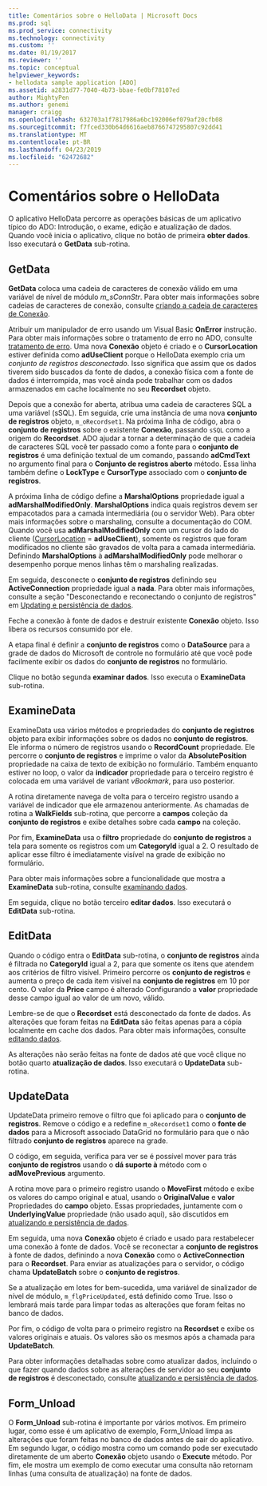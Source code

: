 ```yaml
---
title: Comentários sobre o HelloData | Microsoft Docs
ms.prod: sql
ms.prod_service: connectivity
ms.technology: connectivity
ms.custom: ''
ms.date: 01/19/2017
ms.reviewer: ''
ms.topic: conceptual
helpviewer_keywords:
- hellodata sample application [ADO]
ms.assetid: a2831d77-7040-4b73-bbae-fe0bf78107ed
author: MightyPen
ms.author: genemi
manager: craigg
ms.openlocfilehash: 632703a1f7817986a6bc192006ef079af20cfb08
ms.sourcegitcommit: f7fced330b64d6616aeb8766747295807c92dd41
ms.translationtype: MT
ms.contentlocale: pt-BR
ms.lasthandoff: 04/23/2019
ms.locfileid: "62472682"
---
```

# <a name="comments-on-hellodata"></a>Comentários sobre o HelloData
O aplicativo HelloData percorre as operações básicas de um aplicativo típico do ADO: Introdução, o exame, edição e atualização de dados. Quando você inicia o aplicativo, clique no botão de primeira **obter dados**. Isso executará o **GetData** sub-rotina.  
  
## <a name="getdata"></a>GetData  
 **GetData** coloca uma cadeia de caracteres de conexão válido em uma variável de nível de módulo *m_sConnStr*. Para obter mais informações sobre cadeias de caracteres de conexão, consulte [criando a cadeia de caracteres de Conexão](../../../ado/guide/data/creating-a-connection-string.md).  
  
 Atribuir um manipulador de erro usando um Visual Basic **OnError** instrução. Para obter mais informações sobre o tratamento de erro no ADO, consulte [tratamento de erro](../../../ado/guide/data/error-handling.md). Uma nova **Conexão** objeto é criado e o **CursorLocation** estiver definida como **adUseClient** porque o HelloData exemplo cria um  *conjunto de registros desconectado*. Isso significa que assim que os dados tiverem sido buscados da fonte de dados, a conexão física com a fonte de dados é interrompida, mas você ainda pode trabalhar com os dados armazenados em cache localmente no seu **Recordset** objeto.  
  
 Depois que a conexão for aberta, atribua uma cadeia de caracteres SQL a uma variável (sSQL). Em seguida, crie uma instância de uma nova **conjunto de registros** objeto, `m_oRecordset1`. Na próxima linha de código, abra o **conjunto de registros** sobre o existente **Conexão**, passando `sSQL` como a origem do **Recordset**. ADO ajudar a tornar a determinação de que a cadeia de caracteres SQL você ter passado como a fonte para o **conjunto de registros** é uma definição textual de um comando, passando **adCmdText** no argumento final para o **Conjunto de registros aberto** método. Essa linha também define o **LockType** e **CursorType** associado com o **conjunto de registros**.  
  
 A próxima linha de código define a **MarshalOptions** propriedade igual a **adMarshalModifiedOnly**. **MarshalOptions** indica quais registros devem ser empacotados para a camada intermediária (ou o servidor Web). Para obter mais informações sobre o marshaling, consulte a documentação do COM. Quando você usa **adMarshalModifiedOnly** com um cursor do lado do cliente ([CursorLocation](../../../ado/reference/ado-api/cursorlocation-property-ado.md) = **adUseClient**), somente os registros que foram modificados no cliente são gravados de volta para a camada intermediária. Definindo **MarshalOptions** à **adMarshalModifiedOnly** pode melhorar o desempenho porque menos linhas têm o marshaling realizadas.  
  
 Em seguida, desconecte o **conjunto de registros** definindo seu **ActiveConnection** propriedade igual a **nada**. Para obter mais informações, consulte a seção "Desconectando e reconectando o conjunto de registros" em [Updating e persistência de dados](../../../ado/guide/data/updating-and-persisting-data.md).  
  
 Feche a conexão à fonte de dados e destruir existente **Conexão** objeto. Isso libera os recursos consumido por ele.  
  
 A etapa final é definir a **conjunto de registros** como o **DataSource** para a grade de dados do Microsoft de controle no formulário até que você pode facilmente exibir os dados do **conjunto de registros** no formulário.  
  
 Clique no botão segunda **examinar dados**. Isso executa o **ExamineData** sub-rotina.  
  
## <a name="examinedata"></a>ExamineData  
 ExamineData usa vários métodos e propriedades do **conjunto de registros** objeto para exibir informações sobre os dados no **conjunto de registros**. Ele informa o número de registros usando o **RecordCount** propriedade. Ele percorre o **conjunto de registros** e imprime o valor da **AbsolutePosition** propriedade na caixa de texto de exibição no formulário. Também enquanto estiver no loop, o valor da **indicador** propriedade para o terceiro registro é colocada em uma variável de variant *vBookmark*, para uso posterior.  
  
 A rotina diretamente navega de volta para o terceiro registro usando a variável de indicador que ele armazenou anteriormente. As chamadas de rotina a **WalkFields** sub-rotina, que percorre a **campos** coleção da **conjunto de registros** e exibe detalhes sobre cada **campo**  na coleção.  
  
 Por fim, **ExamineData** usa o **filtro** propriedade do **conjunto de registros** a tela para somente os registros com um **CategoryId** igual a 2. O resultado de aplicar esse filtro é imediatamente visível na grade de exibição no formulário.  
  
 Para obter mais informações sobre a funcionalidade que mostra a **ExamineData** sub-rotina, consulte [examinando dados](../../../ado/guide/data/examining-data.md).  
  
 Em seguida, clique no botão terceiro **editar dados**. Isso executará o **EditData** sub-rotina.  
  
## <a name="editdata"></a>EditData  
 Quando o código entra o **EditData** sub-rotina, o **conjunto de registros** ainda é filtrada no **CategoryId** igual a 2, para que somente os itens que atendem aos critérios de filtro visível. Primeiro percorre os **conjunto de registros** e aumenta o preço de cada item visível na **conjunto de registros** em 10 por cento. O valor da **Price** campo é alterado Configurando a **valor** propriedade desse campo igual ao valor de um novo, válido.  
  
 Lembre-se de que o **Recordset** está desconectado da fonte de dados. As alterações que foram feitas na **EditData** são feitas apenas para a cópia localmente em cache dos dados. Para obter mais informações, consulte [editando dados](../../../ado/guide/data/editing-data.md).  
  
 As alterações não serão feitas na fonte de dados até que você clique no botão quarto **atualização de dados**. Isso executará o **UpdateData** sub-rotina.  
  
## <a name="updatedata"></a>UpdateData  
 UpdateData primeiro remove o filtro que foi aplicado para o **conjunto de registros**. Remove o código e a redefine `m_oRecordset1` como o **fonte de dados** para a Microsoft associado DataGrid no formulário para que o não filtrado **conjunto de registros** aparece na grade.  
  
 O código, em seguida, verifica para ver se é possível mover para trás **conjunto de registros** usando o **dá suporte à** método com o **adMovePrevious** argumento.  
  
 A rotina move para o primeiro registro usando o **MoveFirst** método e exibe os valores do campo original e atual, usando o **OriginalValue** e **valor** Propriedades do **campo** objeto. Essas propriedades, juntamente com o **UnderlyingValue** propriedade (não usado aqui), são discutidos em [atualizando e persistência de dados](../../../ado/guide/data/updating-and-persisting-data.md).  
  
 Em seguida, uma nova **Conexão** objeto é criado e usado para restabelecer uma conexão à fonte de dados. Você se reconectar a **conjunto de registros** à fonte de dados, definindo a nova **Conexão** como o **ActiveConnection** para o **Recordset**. Para enviar as atualizações para o servidor, o código chama **UpdateBatch** sobre o **conjunto de registros**.  
  
 Se a atualização em lotes for bem-sucedida, uma variável de sinalizador de nível de módulo, `m_flgPriceUpdated`, está definido como True. Isso o lembrará mais tarde para limpar todas as alterações que foram feitas no banco de dados.  
  
 Por fim, o código de volta para o primeiro registro na **Recordset** e exibe os valores originais e atuais. Os valores são os mesmos após a chamada para **UpdateBatch**.  
  
 Para obter informações detalhadas sobre como atualizar dados, incluindo o que fazer quando dados sobre as alterações de servidor ao seu **conjunto de registros** é desconectado, consulte [atualizando e persistência de dados](../../../ado/guide/data/updating-and-persisting-data.md).  
  
## <a name="formunload"></a>Form_Unload  
 O **Form_Unload** sub-rotina é importante por vários motivos. Em primeiro lugar, como esse é um aplicativo de exemplo, Form_Unload limpa as alterações que foram feitas no banco de dados antes de sair do aplicativo. Em segundo lugar, o código mostra como um comando pode ser executado diretamente de um aberto **Conexão** objeto usando o **Execute** método. Por fim, ele mostra um exemplo de como executar uma consulta não retornam linhas (uma consulta de atualização) na fonte de dados.
